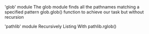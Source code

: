 'glob' module
    The glob module finds all the pathnames matching a specified pattern
    glob.glob() function to achieve our task but without recursion


'pathlib' module
    Recursively Listing With pathlib.rglob()